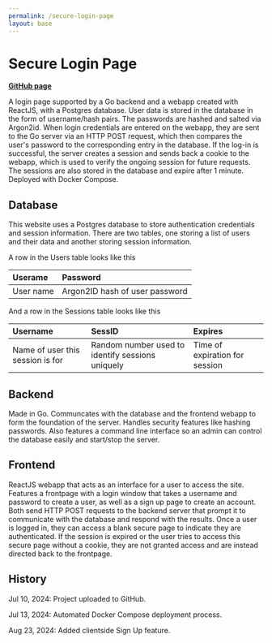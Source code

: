 ```yaml
---
permalink: /secure-login-page
layout: base
---
```


# Secure Login Page

<a href="https://GitHub.com/gsconner/login-page"><strong>GitHub page</strong></a>

<p>A login page supported by a Go backend and a webapp created with ReactJS, with a Postgres database. User data is stored in the database in the form of username/hash pairs. The passwords are hashed and salted via Argon2id. When login credentials are entered on the webapp, they are sent to the Go server via an HTTP POST request, which then compares the user's password to the corresponding entry in the database. If the log-in is successful, the server creates a session and sends back a cookie to the webapp, which is used to verify the ongoing session for future requests. The sessions are also stored in the database and expire after 1 minute. Deployed with Docker Compose.</p>

## Database

<p>This website uses a Postgres database to store authentication credentials and session information. There are two tables, one storing a list of users and their data and another storing session information.</p>

<p>A row in the Users table looks like this</p>

| Userame | Password |
| :--- | :------- |
| User name | Argon2ID hash of user password |

<p>And a row in the Sessions table looks like this</p>

| Username | SessID | Expires |
| :------- | :----- | :------ |
| Name of user this session is for | Random number used to identify sessions uniquely | Time of expiration for session |

## Backend

<p>Made in Go. Communcates with the database and the frontend webapp to form the foundation of the server. Handles security features like hashing passwords. Also features a command line interface so an admin can control the database easily and start/stop the server.</p>

## Frontend

<p>ReactJS webapp that acts as an interface for a user to access the site. Features a frontpage with a login window that takes a username and password to create a user, as well as a sign up page to create an account. Both send HTTP POST requests to the backend server that prompt it to communicate with the database and respond with the results. Once a user is logged in, they can access a blank secure page to indicate they are authenticated. If the session is expired or the user tries to access this secure page without a cookie, they are not granted access and are instead directed back to the frontpage.</p>

## History

<p>Jul 10, 2024: Project uploaded to GitHub.</p>

<p>Jul 13, 2024: Automated Docker Compose deployment process.</p>

<p>Aug 23, 2024: Added clientside Sign Up feature.</p>
